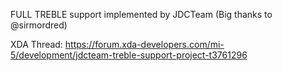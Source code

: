 FULL TREBLE support implemented by JDCTeam (Big thanks to @sirmordred)

XDA Thread:
https://forum.xda-developers.com/mi-5/development/jdcteam-treble-support-project-t3761296